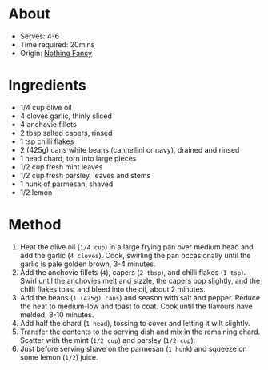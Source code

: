 # About
* Serves: 4-6
* Time required: 20mins
* Origin: [Nothing Fancy](https://www.goodreads.com/en/book/show/46011237-nothing-fancy)

# Ingredients
* 1/4 cup olive oil
* 4 cloves garlic, thinly sliced
* 4 anchovie fillets
* 2 tbsp salted capers, rinsed
* 1 tsp chilli flakes
* 2 (425g) cans white beans (cannellini or navy), drained and rinsed
* 1 head chard, torn into large pieces
* 1/2 cup fresh mint leaves
* 1/2 cup fresh parsley, leaves and stems
* 1 hunk of parmesan, shaved
* 1/2 lemon

# Method
1. Heat the olive oil (`1/4 cup`) in a large frying pan over medium head and add the garlic (`4 cloves`). Cook, swirling the pan occasionally until the garlic is pale golden brown, 3-4 minutes.
2. Add the anchovie fillets (`4`), capers (`2 tbsp`), and chilli flakes (`1 tsp`). Swirl until the anchovies melt and sizzle, the capers pop slightly, and the chilli flakes toast and bleed into the oil, about 2 minutes.
3. Add the beans (`1 (425g) cans`) and season with salt and pepper. Reduce the heat to medium-low and toast to coat. Cook until the flavours have melded, 8-10 minutes.
4. Add half the chard (`1 head`), tossing to cover and letting it wilt slightly.
5. Transfer the contents to the serving dish and mix in the remaining chard. Scatter with the mint (`1/2 cup`) and parsley (`1/2 cup`).
6. Just before serving shave on the parmesan (`1 hunk`) and squeeze on some lemon (`1/2`) juice.

